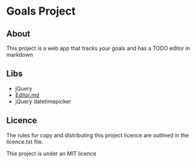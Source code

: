 
# Goals Project

## About

This project is a web app that tracks your goals and has a TODO editor in markdown

## Libs

* jQuery
* [Editor.md](https://github.com/pandao/editor.md)
* jQuery datetimepicker

## Licence

The rules for copy and distributing this project licence are
outlined in the licence.txt file.

This project is under an MIT licence
